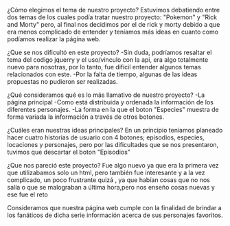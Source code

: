 ¿Cómo elegimos el tema de nuestro proyecto?
Estuvimos debatiendo entre dos temas de los cuales podía tratar nuestro proyecto: "Pokemon" y "Rick and Morty" pero, al final nos decidimos por el de rick y morty debido a que era menos complicado de entender y teníamos más ideas en cuanto como podíamos realizar la página web.

¿Que se nos dificultó en este proyecto?
-Sin duda, podríamos resaltar el tema del codigo jquerry y el uso/vinculo con la api, era algo totalmente nuevo para nosotras, por lo tanto, fue difícil entender algunos temas relacionados con este.
-Por la falta de tiempo, algunas de las ideas propuestas no pudieron ser realizadas.

¿Qué consideramos qué es lo más llamativo de nuestro proyecto?
-La página principal
-Como está distribuida y ordenada la información de los diferentes personajes.
-La forma en la que el boton "Especies" muestra de forma variada la información a través de otros botones.

¿Cuáles eran nuestras ideas principales?
En un principio teníamos planeado hacer cuatro historias de usuario con 4 botones; episodios, especies, locaciones y personajes, pero por las dificultades que se nos presentaron, tuvimos que descartar el boton "Episodios"

¿Que nos pareció este proyecto?
Fue algo nuevo ya que era la primera vez que utilizabamos solo un html, pero también fue interesante y a la vez complicado, un poco frustrante quizá , ya que habían cosas que no nos salía o que se malograban a última hora,pero nos enseño cosas nuevas y ese fue el reto

Consideramos que nuestra página web cumple con la finalidad de brindar a los fanáticos de dicha serie información acerca de sus personajes favoritos.
